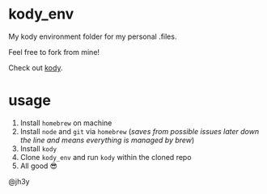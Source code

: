 kody_env
========

My kody environment folder for my personal .files.

Feel free to fork from mine!

Check out [kody](https://github.com/jh3y/kody).

# usage

1. Install `homebrew` on machine
2. Install `node` and `git` via `homebrew` (_saves from possible issues later down the line and means everything is managed by brew_)
3. Install `kody`
4. Clone `kody_env` and run `kody` within the cloned repo
5. All good :sunglasses:

@jh3y
